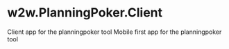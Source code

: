 w2w.PlanningPoker.Client
========================

Client app for the planningpoker tool
Mobile first app for the planningpoker tool
